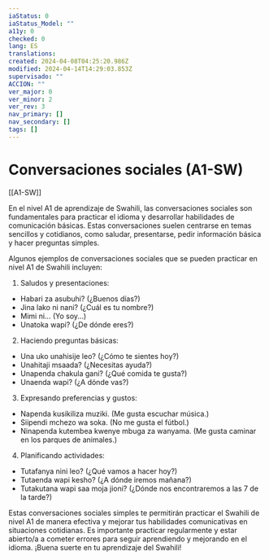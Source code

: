 ```yaml
---
iaStatus: 0
iaStatus_Model: ""
a11y: 0
checked: 0
lang: ES
translations: 
created: 2024-04-08T04:25:20.986Z
modified: 2024-04-14T14:29:03.853Z
supervisado: ""
ACCION: ""
ver_major: 0
ver_minor: 2
ver_rev: 3
nav_primary: []
nav_secondary: []
tags: []
---
```

# Conversaciones sociales (A1-SW)

[[A1-SW]]

En el nivel A1 de aprendizaje de Swahili, las conversaciones sociales son fundamentales para practicar el idioma y desarrollar habilidades de comunicación básicas. Estas conversaciones suelen centrarse en temas sencillos y cotidianos, como saludar, presentarse, pedir información básica y hacer preguntas simples.

Algunos ejemplos de conversaciones sociales que se pueden practicar en nivel A1 de Swahili incluyen:

1. Saludos y presentaciones:
- Habari za asubuhi? (¿Buenos días?)
- Jina lako ni nani? (¿Cuál es tu nombre?)
- Mimi ni... (Yo soy...)
- Unatoka wapi? (¿De dónde eres?)

2. Haciendo preguntas básicas:
- Una uko unahisije leo? (¿Cómo te sientes hoy?)
- Unahitaji msaada? (¿Necesitas ayuda?)
- Unapenda chakula gani? (¿Qué comida te gusta?)
- Unaenda wapi? (¿A dónde vas?)

3. Expresando preferencias y gustos:
- Napenda kusikiliza muziki. (Me gusta escuchar música.)
- Siipendi mchezo wa soka. (No me gusta el fútbol.)
- Ninapenda kutembea kwenye mbuga za wanyama. (Me gusta caminar en los parques de animales.)

4. Planificando actividades:
- Tutafanya nini leo? (¿Qué vamos a hacer hoy?)
- Tutaenda wapi kesho? (¿A dónde iremos mañana?)
- Tutakutana wapi saa moja jioni? (¿Dónde nos encontraremos a las 7 de la tarde?)

Estas conversaciones sociales simples te permitirán practicar el Swahili de nivel A1 de manera efectiva y mejorar tus habilidades comunicativas en situaciones cotidianas. Es importante practicar regularmente y estar abierto/a a cometer errores para seguir aprendiendo y mejorando en el idioma. ¡Buena suerte en tu aprendizaje del Swahili!
